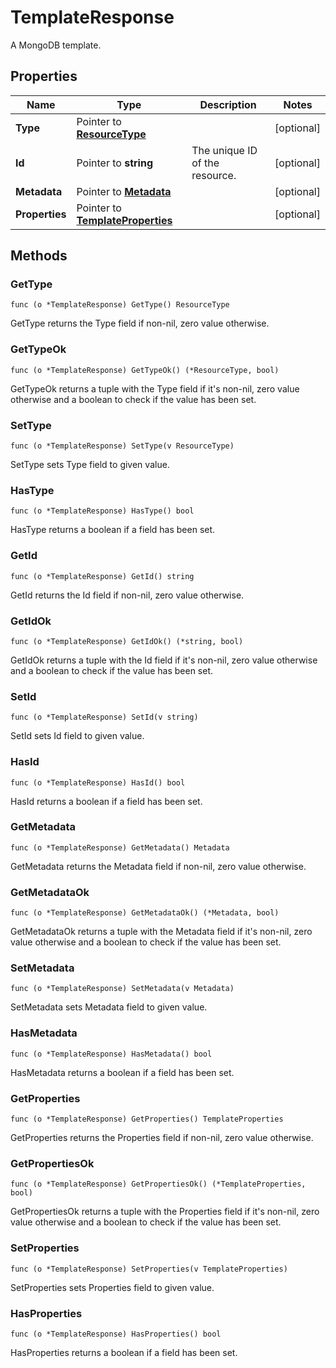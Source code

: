 # TemplateResponse

A MongoDB template.


## Properties

|Name | Type | Description | Notes|
|------------ | ------------- | ------------- | -------------|
|**Type** | Pointer to [**ResourceType**](ResourceType.md) |  | [optional] |
|**Id** | Pointer to **string** | The unique ID of the resource. | [optional] |
|**Metadata** | Pointer to [**Metadata**](Metadata.md) |  | [optional] |
|**Properties** | Pointer to [**TemplateProperties**](TemplateProperties.md) |  | [optional] |

## Methods


### GetType

`func (o *TemplateResponse) GetType() ResourceType`

GetType returns the Type field if non-nil, zero value otherwise.

### GetTypeOk

`func (o *TemplateResponse) GetTypeOk() (*ResourceType, bool)`

GetTypeOk returns a tuple with the Type field if it's non-nil, zero value otherwise
and a boolean to check if the value has been set.

### SetType

`func (o *TemplateResponse) SetType(v ResourceType)`

SetType sets Type field to given value.

### HasType

`func (o *TemplateResponse) HasType() bool`

HasType returns a boolean if a field has been set.

### GetId

`func (o *TemplateResponse) GetId() string`

GetId returns the Id field if non-nil, zero value otherwise.

### GetIdOk

`func (o *TemplateResponse) GetIdOk() (*string, bool)`

GetIdOk returns a tuple with the Id field if it's non-nil, zero value otherwise
and a boolean to check if the value has been set.

### SetId

`func (o *TemplateResponse) SetId(v string)`

SetId sets Id field to given value.

### HasId

`func (o *TemplateResponse) HasId() bool`

HasId returns a boolean if a field has been set.

### GetMetadata

`func (o *TemplateResponse) GetMetadata() Metadata`

GetMetadata returns the Metadata field if non-nil, zero value otherwise.

### GetMetadataOk

`func (o *TemplateResponse) GetMetadataOk() (*Metadata, bool)`

GetMetadataOk returns a tuple with the Metadata field if it's non-nil, zero value otherwise
and a boolean to check if the value has been set.

### SetMetadata

`func (o *TemplateResponse) SetMetadata(v Metadata)`

SetMetadata sets Metadata field to given value.

### HasMetadata

`func (o *TemplateResponse) HasMetadata() bool`

HasMetadata returns a boolean if a field has been set.

### GetProperties

`func (o *TemplateResponse) GetProperties() TemplateProperties`

GetProperties returns the Properties field if non-nil, zero value otherwise.

### GetPropertiesOk

`func (o *TemplateResponse) GetPropertiesOk() (*TemplateProperties, bool)`

GetPropertiesOk returns a tuple with the Properties field if it's non-nil, zero value otherwise
and a boolean to check if the value has been set.

### SetProperties

`func (o *TemplateResponse) SetProperties(v TemplateProperties)`

SetProperties sets Properties field to given value.

### HasProperties

`func (o *TemplateResponse) HasProperties() bool`

HasProperties returns a boolean if a field has been set.



